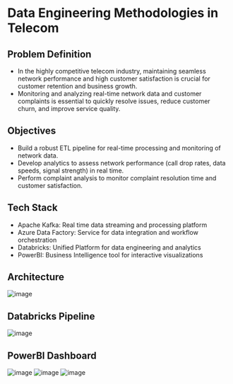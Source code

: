 # Data Engineering Methodologies in Telecom
## Problem Definition
- In the highly competitive telecom industry, maintaining seamless network performance and high customer satisfaction is crucial for customer retention and business growth.
- Monitoring and analyzing real-time network data and customer complaints is essential to quickly resolve issues, reduce customer churn, and improve service quality.
## Objectives
- Build a robust ETL pipeline for real-time processing and monitoring of network data.
- Develop analytics to assess network performance (call drop rates, data speeds, signal strength) in real time.
- Perform complaint analysis to monitor complaint resolution time and customer satisfaction.
## Tech Stack
- Apache Kafka: Real time data streaming and processing platform
- Azure Data Factory: Service for data integration and workflow orchestration
- Databricks: Unified Platform for data engineering and analytics
- PowerBI: Business Intelligence tool for interactive visualizations
## Architecture
![image](https://github.com/user-attachments/assets/f03ad79f-218b-4926-af2d-06cb4986e675)
## Databricks Pipeline
![image](https://github.com/user-attachments/assets/219b618b-8571-42df-a154-cdf5d45a8462)
## PowerBI Dashboard
![image](https://github.com/user-attachments/assets/b0b398e4-bc7b-44d2-9d15-522aea82782b)
![image](https://github.com/user-attachments/assets/02077e0c-807b-4d9d-97ad-1eb965571c75)
![image](https://github.com/user-attachments/assets/243950f8-f578-4f9d-9c2a-f9fdcae0e00d)

